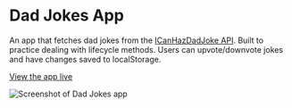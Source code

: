 # Dad Jokes App

An app that fetches dad jokes from the [ICanHazDadJoke API](https://icanhazdadjoke.com/api). Built to practice dealing with lifecycle methods. Users can upvote/downvote jokes and have changes saved to localStorage.

[View the app live](https://tender-goldberg-4f6cbb.netlify.com/)

![Screenshot of Dad Jokes app](https://res.cloudinary.com/gerhynes/image/upload/q_auto/v1568153896/Screenshot_2019-07-16_Dad_Jokes_petta1.png)
